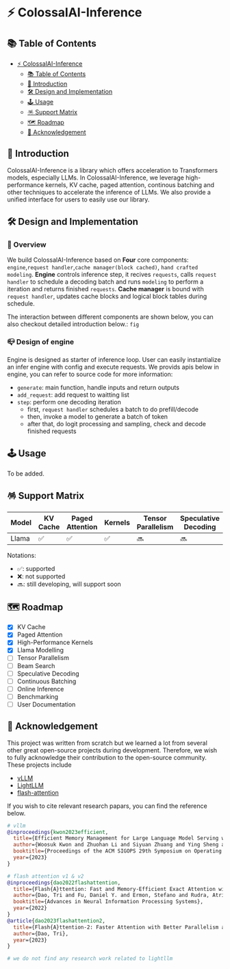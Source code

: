 # ⚡️ ColossalAI-Inference

## 📚 Table of Contents

- [⚡️ ColossalAI-Inference](#️-colossalai-inference)
  - [📚 Table of Contents](#-table-of-contents)
  - [📌 Introduction](#-introduction)
  - [🛠 Design and Implementation](#-design-and-implementation)
  - [🕹 Usage](#-usage)
  - [🪅 Support Matrix](#-support-matrix)
  - [🗺 Roadmap](#-roadmap)
  - [🌟 Acknowledgement](#-acknowledgement)


## 📌 Introduction

ColossalAI-Inference is a library which offers acceleration to Transformers models, especially LLMs. In ColossalAI-Inference, we leverage high-performance kernels, KV cache, paged attention, continous batching and other techniques to accelerate the inference of LLMs. We also provide a unified interface for users to easily use our library.

## 🛠 Design and Implementation

### :book: Overview
We build ColossalAI-Inference based on **Four** core components: `engine`,`request handler`,`cache manager(block cached)`, `hand crafted modeling`. **Engine** controls inference step, it recives `requests`, calls `request handler` to schedule a decoding batch and runs `modeling` to perform a iteration and returns finished `requests`. **Cache manager** is bound with `request handler`, updates cache blocks and logical block tables during schedule.

The interaction between different components are shown below, you can also checkout detailed introduction below.:
`fig`

### :mailbox_closed: Design of engine
Engine is designed as starter of inference loop. User can easily instantialize an infer engine with config and execute requests. We provids apis below in engine, you can refer to source code for more information:
-  `generate`: main function, handle inputs and return outputs
-  `add_request`: add request to waitting list
-  `step`: perform one decoding iteration
    - first, `request handler` schedules a batch to do prefill/decode
    - then, invoke a model to generate a batch of token
    - after that, do logit processing and sampling, check and decode finished requests


## 🕹 Usage


To be added.

## 🪅 Support Matrix

| Model |  KV Cache | Paged Attention | Kernels | Tensor Parallelism | Speculative Decoding |
| - | - | - | - | - | - |
| Llama |  ✅ | ✅ | ✅ | 🔜 | 🔜 |


Notations:
- ✅: supported
- ❌: not supported
- 🔜: still developing, will support soon

## 🗺 Roadmap

- [x] KV Cache
- [x] Paged Attention
- [x] High-Performance Kernels
- [x] Llama Modelling
- [ ] Tensor Parallelism
- [ ] Beam Search
- [ ] Speculative Decoding
- [ ] Continuous Batching
- [ ] Online Inference
- [ ] Benchmarking
- [ ] User Documentation

## 🌟 Acknowledgement

This project was written from scratch but we learned a lot from several other great open-source projects during development. Therefore, we wish to fully acknowledge their contribution to the open-source community. These projects include

- [vLLM](https://github.com/vllm-project/vllm)
- [LightLLM](https://github.com/ModelTC/lightllm)
- [flash-attention](https://github.com/Dao-AILab/flash-attention)

If you wish to cite relevant research papars, you can find the reference below.

```bibtex
# vllm
@inproceedings{kwon2023efficient,
  title={Efficient Memory Management for Large Language Model Serving with PagedAttention},
  author={Woosuk Kwon and Zhuohan Li and Siyuan Zhuang and Ying Sheng and Lianmin Zheng and Cody Hao Yu and Joseph E. Gonzalez and Hao Zhang and Ion Stoica},
  booktitle={Proceedings of the ACM SIGOPS 29th Symposium on Operating Systems Principles},
  year={2023}
}

# flash attention v1 & v2
@inproceedings{dao2022flashattention,
  title={Flash{A}ttention: Fast and Memory-Efficient Exact Attention with {IO}-Awareness},
  author={Dao, Tri and Fu, Daniel Y. and Ermon, Stefano and Rudra, Atri and R{\'e}, Christopher},
  booktitle={Advances in Neural Information Processing Systems},
  year={2022}
}
@article{dao2023flashattention2,
  title={Flash{A}ttention-2: Faster Attention with Better Parallelism and Work Partitioning},
  author={Dao, Tri},
  year={2023}
}

# we do not find any research work related to lightllm

```
